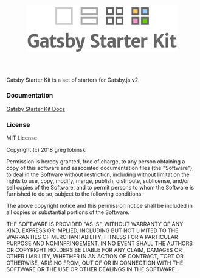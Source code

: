 <br />
<br />
<p align="center">
<img src="./assets/logo.png" alt="Gatsby Starter Kit" width="400"/>
</p>
<br />
<br />

Gatsby Starter Kit is a set of starters for Gatsby.js v2.

### Documentation

[Gatsby Starter Kit Docs](https://greglobinski.github.io/gatsby-starter-kit-docs/)

### License

MIT License

Copyright (c) 2018 greg lobinski

Permission is hereby granted, free of charge, to any person obtaining a copy
of this software and associated documentation files (the "Software"), to deal
in the Software without restriction, including without limitation the rights
to use, copy, modify, merge, publish, distribute, sublicense, and/or sell
copies of the Software, and to permit persons to whom the Software is
furnished to do so, subject to the following conditions:

The above copyright notice and this permission notice shall be included in all
copies or substantial portions of the Software.

THE SOFTWARE IS PROVIDED "AS IS", WITHOUT WARRANTY OF ANY KIND, EXPRESS OR
IMPLIED, INCLUDING BUT NOT LIMITED TO THE WARRANTIES OF MERCHANTABILITY,
FITNESS FOR A PARTICULAR PURPOSE AND NONINFRINGEMENT. IN NO EVENT SHALL THE
AUTHORS OR COPYRIGHT HOLDERS BE LIABLE FOR ANY CLAIM, DAMAGES OR OTHER
LIABILITY, WHETHER IN AN ACTION OF CONTRACT, TORT OR OTHERWISE, ARISING FROM,
OUT OF OR IN CONNECTION WITH THE SOFTWARE OR THE USE OR OTHER DEALINGS IN THE
SOFTWARE.
